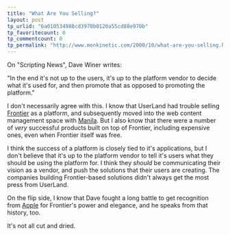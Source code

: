 ```yaml
---
title: "What Are You Selling?"
layout: post
tp_urlid: "6a010534988cd3970b0120a55cd88e970b"
tp_favoritecount: 0
tp_commentcount: 0
tp_permalink: "http://www.monkinetic.com/2000/10/what-are-you-selling.html"
---
```

On &quot;Scripting News&quot;, Dave Winer writes:

&quot;In the end it&#39;s not up to the users, it&#39;s up to the platform vendor to decide what it&#39;s used for, and then promote that as opposed to promoting the platform.&quot;

I don&#39;t necessarily agree with this. I know that UserLand had trouble selling <a href="http://frontier.userland.com">Frontier</a> as a platform, and subsequently moved into the web content management space with <a href="http://manila.userland.com">Manila</a>. But I also know that there were a number of <i>very</i> successful products built on top of Frontier, including expensive ones, even when Frontier itself was free. 

I think the success of a platform is closely tied to it&#39;s applications, but I don&#39;t believe that it&#39;s up to the platform vendor to tell it&#39;s users what they should be using the platform for. I think they <i>should</i> be communicating their vision as a vendor, and push the solutions that  their users are creating. The companies building Frontier-based solutions didn&#39;t always get the most press from UserLand.

On the flip side, I know that Dave fought a long battle to get recognition from <a href="http://www.apple.com">Apple</a> for Frontier&#39;s power and elegance, and he speaks from that history, too.

It&#39;s not all cut and dried.
